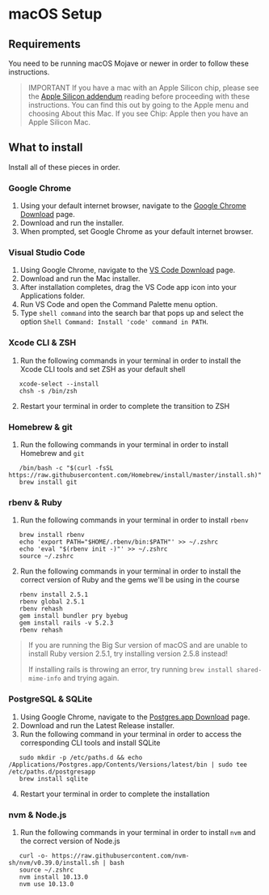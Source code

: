 # macOS Setup

## Requirements

You need to be running macOS Mojave or newer in order to follow these instructions.

> IMPORTANT If you have a mac with an Apple Silicon chip, please see the [Apple Silicon addendum] reading before proceeding with these instructions. You can find this 
> out by going to the Apple menu and choosing About this Mac.  If you see
> Chip: Apple then you have an Apple Silicon Mac.
 
[Apple Silicon addendum]:apple-silicon-addendum.md

## What to install

Install all of these pieces in order.

### Google Chrome

1. Using your default internet browser, navigate to the [Google Chrome Download] page.
2. Download and run the installer.
3. When prompted, set Google Chrome as your default internet browser.

[Google Chrome Download]:https://www.google.com/chrome/

### Visual Studio Code

1. Using Google Chrome, navigate to the [VS Code Download] page.
2. Download and run the Mac installer.
3. After installation completes, drag the VS Code app icon into your Applications folder.
4. Run VS Code and open the Command Palette menu option.
5. Type `shell command` into the search bar that pops up and select the option `Shell Command: Install 'code' command in PATH`.

[VS Code Download]:https://code.visualstudio.com/Download

### Xcode CLI & ZSH

1. Run the following commands in your terminal in order to install the Xcode CLI tools and set ZSH as your default shell
```shell
   xcode-select --install
   chsh -s /bin/zsh
```
2. Restart your terminal in order to complete the transition to ZSH

### Homebrew & git

1. Run the following commands in your terminal in order to install Homebrew and `git`
```shell
   /bin/bash -c "$(curl -fsSL https://raw.githubusercontent.com/Homebrew/install/master/install.sh)"
   brew install git
```

### rbenv & Ruby

1. Run the following commands in your terminal in order to install `rbenv`
```shell
   brew install rbenv
   echo 'export PATH="$HOME/.rbenv/bin:$PATH"' >> ~/.zshrc
   echo 'eval "$(rbenv init -)"' >> ~/.zshrc
   source ~/.zshrc
```

2. Run the following commands in your terminal in order to install the correct version of Ruby and the gems we'll be using in the course
```shell
   rbenv install 2.5.1
   rbenv global 2.5.1
   rbenv rehash
   gem install bundler pry byebug
   gem install rails -v 5.2.3
   rbenv rehash
```

> If you are running the Big Sur version of macOS and are unable to install Ruby version 2.5.1, try installing version 2.5.8 instead!
> 
> If installing rails is throwing an error, try running `brew install shared-mime-info` and trying again.
   
### PostgreSQL & SQLite

1. Using Google Chrome, navigate to the [Postgres.app Download] page.
2. Download and run the Latest Release installer.
3. Run the following command in your terminal in order to access the corresponding CLI tools and install SQLite
```shell
   sudo mkdir -p /etc/paths.d && echo /Applications/Postgres.app/Contents/Versions/latest/bin | sudo tee /etc/paths.d/postgresapp
   brew install sqlite
```
4. Restart your terminal in order to complete the installation

[Postgres.app Download]:https://postgresapp.com/downloads.html

### nvm & Node.js

1. Run the following commands in your terminal in order to install `nvm` and the correct version of Node.js
```shell
   curl -o- https://raw.githubusercontent.com/nvm-sh/nvm/v0.39.0/install.sh | bash
   source ~/.zshrc
   nvm install 10.13.0
   nvm use 10.13.0
```
